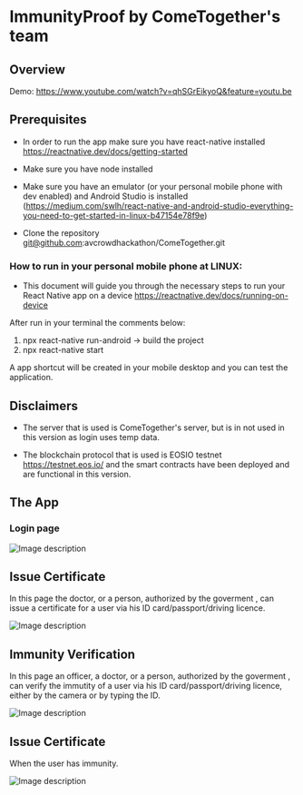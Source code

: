 # ImmunityProof by ComeTogether's team

## Overview
Demo: https://www.youtube.com/watch?v=qhSGrEikyoQ&feature=youtu.be

## Prerequisites
* In order to run the app make sure you have react-native installed https://reactnative.dev/docs/getting-started
* Make sure you have node installed 

* Make sure you have an emulator (or your personal mobile phone with dev enabled) and Android Studio is installed (https://medium.com/swlh/react-native-and-android-studio-everything-you-need-to-get-started-in-linux-b47154e78f9e) 

* Clone the repository git@github.com:avcrowdhackathon/ComeTogether.git

### How to run in your personal mobile phone at LINUX: 

* This document will guide you through the necessary steps to run your React Native app on a device https://reactnative.dev/docs/running-on-device 

After run in your terminal the comments below:

1) npx react-native run-android -> build the project
2) npx react-native start

A app shortcut will be created in your mobile desktop and you can test the application.

## Disclaimers

* The server that is used is ComeTogether's server, but is in not used in this version as login uses temp data.

* The blockchain protocol that is used is EOSIO testnet https://testnet.eos.io/ and the smart contracts have been deployed and are functional in this version. 

## The App 

### Login page
![Image description](https://github.com/avcrowdhackathon/ComeTogether/blob/master/images/login_page_small.jpg)

## Issue Certificate 
In this page the doctor, or a person, authorized by the goverment , can issue a certificate for a user via his ID card/passport/driving licence.

![Image description](https://github.com/avcrowdhackathon/ComeTogether/blob/master/images/issue_certificate_small.jpg)

## Immunity Verification 
In this page an officer, a doctor, or a person, authorized by the goverment , can verify the immutity of a user via his ID card/passport/driving licence, either by the camera or by typing the ID.

![Image description](https://github.com/avcrowdhackathon/ComeTogether/blob/master/images/scan_document_small.jpg)

## Issue Certificate 
When the user has immunity.

![Image description](https://github.com/avcrowdhackathon/ComeTogether/blob/master/images/immunity_small.jpg)

